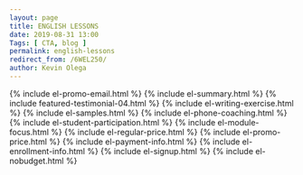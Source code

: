 ```yaml
--- 
layout: page 
title: ENGLISH LESSONS
date: 2019-08-31 13:00
Tags: [ CTA, blog ]
permalink: english-lessons
redirect_from: /6WEL250/ 
author: Kevin Olega 
--- 
```

{% include el-promo-email.html %}
{% include el-summary.html %}
{% include featured-testimonial-04.html %}
{% include el-writing-exercise.html %}
{% include el-samples.html %}
{% include el-phone-coaching.html %}
{% include el-student-participation.html %}
{% include el-module-focus.html %}
{% include el-regular-price.html %}
{% include el-promo-price.html %}
{% include el-payment-info.html %}
{% include el-enrollment-info.html %}
{% include el-signup.html %}
{% include el-nobudget.html %}
